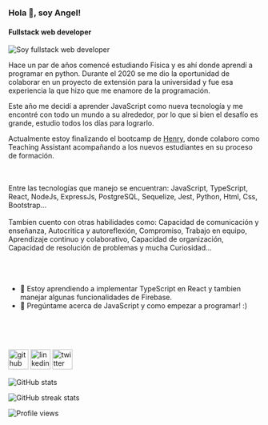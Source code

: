### Hola 👋, soy Angel!
#### Fullstack web developer
![Soy fullstack web developer](https://www.titechglobal.com/wp-content/uploads/2019/07/hire-javascript-developer-banner-1024x272.jpg)

Hace un par de años comencé estudiando Física y es ahí donde aprendí a programar en python. Durante el 2020 se me dio la oportunidad de colaborar en un proyecto de extensión para la universidad y fue esa experiencia la que hizo que me enamore de la programación.

Este año me decidí a aprender JavaScript como nueva tecnología y me encontré con todo un mundo a su alrededor, por lo que si bien el desafío es grande, estudio todos los días para lograrlo.

Actualmente estoy finalizando el bootcamp de [Henry](https://www.soyhenry.com/), donde colaboro como Teaching Assistant acompañando a los nuevos estudiantes en su proceso de formación.

<br />
<br />
Entre las tecnologías que manejo se encuentran: JavaScript, TypeScript, React, NodeJs, ExpressJs, PostgreSQL, Sequelize, Jest, Python, Html, Css, Bootstrap... 
<br />
<br />
Tambien cuento con otras habilidades como: Capacidad de comunicación y enseñanza, Autocritica y autoreflexión, Compromiso, Trabajo en equipo, Aprendizaje continuo y colaborativo, Capacidad de organización, Capacidad de resolución de problemas y mucha Curiosidad...  
<br />
<br />
<br />
<br />

- 🌱 Estoy aprendiendo a implementar TypeScript en React y tambien manejar algunas funcionalidades de  Firebase. 
- 💬 Pregúntame acerca de JavaScript y como empezar a programar! :) 
<br />
<br />
<br />

[<img src='https://cdn.jsdelivr.net/npm/simple-icons@3.0.1/icons/github.svg' alt='github' height='40'>](https://github.com/AngelARVM)  [<img src='https://cdn.jsdelivr.net/npm/simple-icons@3.0.1/icons/linkedin.svg' alt='linkedin' height='40'>](https://www.linkedin.com/in/angel-andres-romero/)  [<img src='https://cdn.jsdelivr.net/npm/simple-icons@3.0.1/icons/twitter.svg' alt='twitter' height='40'>](https://twitter.com/angelarvm1)  

![GitHub stats](https://github-readme-stats.vercel.app/api?username=AngelARVM&show_icons=true&count_private=true)  

![GitHub streak stats](https://github-readme-streak-stats.herokuapp.com/?user=AngelARVM)  

![Profile views](https://gpvc.arturio.dev/AngelARVM)  

<!-- banner -->

<!-- contacto -->

<!-- descripcion general -->

<!-- skills -->
  <!-- hard -->
  <!-- soft -->

<!-- proyectos -->

<!--
**AngelARVM/AngelARVM** is a ✨ _special_ ✨ repository because its `README.md` (this file) appears on your GitHub profile.

Here are some ideas to get you started:

- 🔭 I’m currently working on ...
- 🌱 I’m currently learning ...
- 👯 I’m looking to collaborate on ...
- 🤔 I’m looking for help with ...
- 💬 Ask me about ...
- 📫 How to reach me: ...
- 😄 Pronouns: ...
- ⚡ Fun fact: ...
-->

